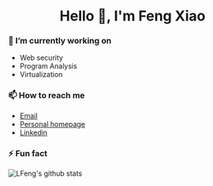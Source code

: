 <h1 align="center">Hello 👋, I'm Feng Xiao</h1>

### 🔭 I’m currently working on

- Web security
- Program Analysis
- Virtualization

### 📫 How to reach me

- [Email](mailto:feng@gatech.edu)
- [Personal homepage](https://fxiao.me)
- [Linkedin](https://www.linkedin.com/in/f-xiao)


### ⚡ Fun fact

![LFeng's github stats](https://github-readme-stats.vercel.app/api?username=xiaofen9&show_icons=true&theme=radical&count_private=true)




<!--
**xiaofen9/xiaofen9** is a ✨ _special_ ✨ repository because its `README.md` (this file) appears on your GitHub profile.

Here are some ideas to get you started:

- 🔭 I’m currently working on ...
- 🌱 I’m currently learning ...
- 👯 I’m looking to collaborate on ...
- 🤔 I’m looking for help with ...
- 💬 Ask me about ...
- 📫 How to reach me: ...
- 😄 Pronouns: ...
- ⚡ Fun fact: ...
-->
